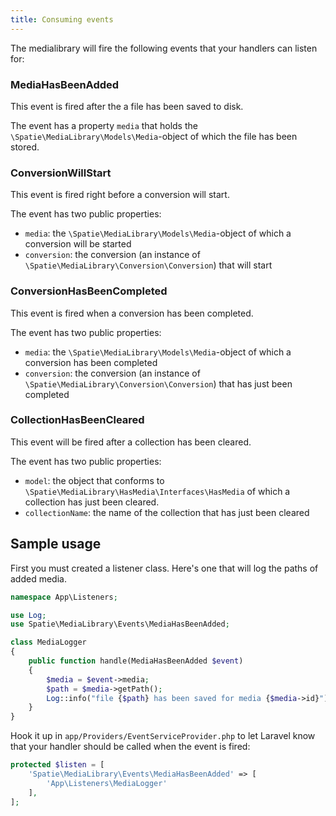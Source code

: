 ```yaml
---
title: Consuming events
---
```


The medialibrary will fire the following events that your handlers can listen for:

### MediaHasBeenAdded
This event is fired after the a file has been saved to disk.

The event has a property `media` that holds the `\Spatie\MediaLibrary\Models\Media`-object of which the file has been stored.

### ConversionWillStart
This event is fired right before a conversion will start.

The event has two public properties:

- `media`: the `\Spatie\MediaLibrary\Models\Media`-object of which a conversion will be started
- `conversion`: the conversion (an instance of `\Spatie\MediaLibrary\Conversion\Conversion`) that will start

### ConversionHasBeenCompleted
This event is fired when a conversion has been completed.

The event has two public properties:

- `media`: the `\Spatie\MediaLibrary\Models\Media`-object of which a conversion has been completed
- `conversion`: the conversion (an instance of `\Spatie\MediaLibrary\Conversion\Conversion`) that has just been completed

### CollectionHasBeenCleared
This event will be fired after a collection has been cleared.

The event has two public properties:

- `model`:  the object that conforms to `\Spatie\MediaLibrary\HasMedia\Interfaces\HasMedia` of which a collection has just been cleared.
- `collectionName`: the name of the collection that has just been cleared

## Sample usage

First you must created a listener class. Here's one that will log the paths of added media.

```php
namespace App\Listeners;

use Log;
use Spatie\MediaLibrary\Events\MediaHasBeenAdded;

class MediaLogger
{
    public function handle(MediaHasBeenAdded $event)
    {
        $media = $event->media;
        $path = $media->getPath();
        Log::info("file {$path} has been saved for media {$media->id}");
    }
}
```

Hook it up in `app/Providers/EventServiceProvider.php` to let Laravel know that your handler should be called when the event is fired:

```php
protected $listen = [
    'Spatie\MediaLibrary\Events\MediaHasBeenAdded' => [
        'App\Listeners\MediaLogger'
    ],
];
```

